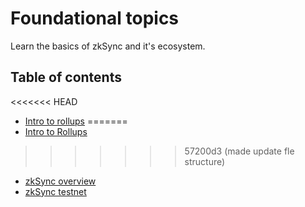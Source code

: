 # Foundational topics

Learn the basics of zkSync and it's ecosystem.


## Table of contents

<<<<<<< HEAD
- [Intro to rollups](./fundamentals/rollups.md)
=======
- [Intro to Rollups](./fundamentals/rollups.md)
>>>>>>> 57200d3 (made update fle structure)
- [zkSync overview](./fundamentals/zkSync.md)
- [zkSync testnet](./fundamentals/testnet.md)

